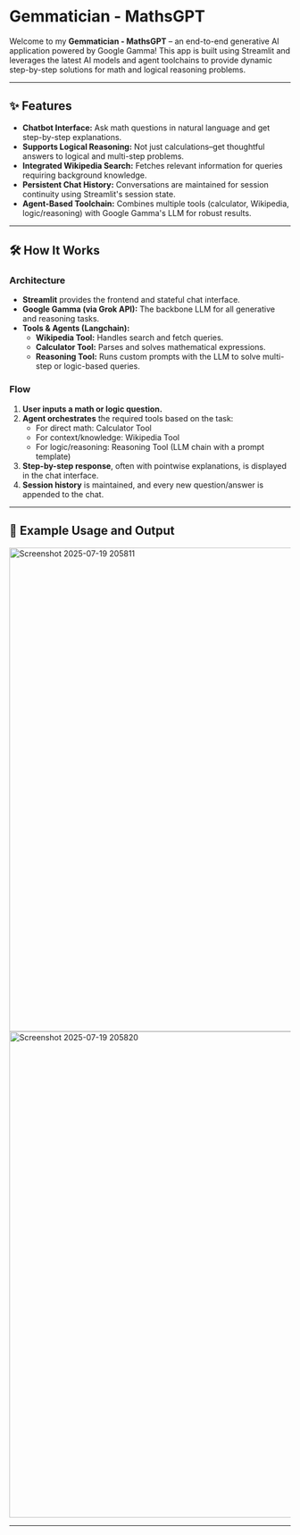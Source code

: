 # Gemmatician - MathsGPT

Welcome to my **Gemmatician - MathsGPT** – an end-to-end generative AI application powered by Google Gamma! This app is built using Streamlit and leverages the latest AI models and agent toolchains to provide dynamic step-by-step solutions for math and logical reasoning problems.

---

## ✨ Features

- **Chatbot Interface:** Ask math questions in natural language and get step-by-step explanations.
- **Supports Logical Reasoning:** Not just calculations–get thoughtful answers to logical and multi-step problems.
- **Integrated Wikipedia Search:** Fetches relevant information for queries requiring background knowledge.
- **Persistent Chat History:** Conversations are maintained for session continuity using Streamlit's session state.
- **Agent-Based Toolchain:** Combines multiple tools (calculator, Wikipedia, logic/reasoning) with Google Gamma's LLM for robust results.

---

## 🛠️ How It Works

### Architecture

- **Streamlit** provides the frontend and stateful chat interface.
- **Google Gamma (via Grok API):** The backbone LLM for all generative and reasoning tasks.
- **Tools & Agents (Langchain):**
  - **Wikipedia Tool:** Handles search and fetch queries.
  - **Calculator Tool:** Parses and solves mathematical expressions.
  - **Reasoning Tool:** Runs custom prompts with the LLM to solve multi-step or logic-based queries.

### Flow

1. **User inputs a math or logic question.**
2. **Agent orchestrates** the required tools based on the task:
    - For direct math: Calculator Tool
    - For context/knowledge: Wikipedia Tool
    - For logic/reasoning: Reasoning Tool (LLM chain with a prompt template)
3. **Step-by-step response**, often with pointwise explanations, is displayed in the chat interface.
4. **Session history** is maintained, and every new question/answer is appended to the chat.

---

## 📝 Example Usage and Output


<img width="1919" height="867" alt="Screenshot 2025-07-19 205811" src="https://github.com/user-attachments/assets/c9f7f814-6b9e-4ba0-9daa-a0bee247d71c" />

<img width="1919" height="871" alt="Screenshot 2025-07-19 205820" src="https://github.com/user-attachments/assets/dacc7acc-e244-40c5-b0a5-5cdf662d6f3e" />

---

